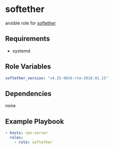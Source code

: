 # softether

ansible role for [softether](https://www.softether.org/)

## Requirements

- systemd

## Role Variables

```yml
softether_version: "v4.25-9656-rtm-2018.01.15"
```

## Dependencies

none

## Example Playbook

```yaml
- hosts: vpn-server
  roles:
    - role: softether
```
